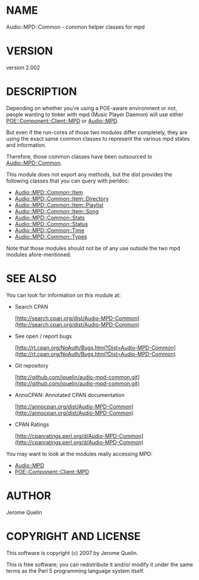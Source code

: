 # NAME

Audio::MPD::Common - common helper classes for mpd

# VERSION

version 2.002

# DESCRIPTION

Depending on whether you're using a POE-aware environment or not, people
wanting to tinker with mpd (Music Player Daemon) will use either
[POE::Component::Client::MPD](https://metacpan.org/pod/POE::Component::Client::MPD) or [Audio::MPD](https://metacpan.org/pod/Audio::MPD).

But even if the run-cores of those two modules differ completely, they
are using the exact same common classes to represent the various mpd
states and information.

Therefore, those common classes have been outsourced to
[Audio::MPD::Common](https://metacpan.org/pod/Audio::MPD::Common).

This module does not export any methods, but the dist provides the
following classes that you can query with perldoc:

- [Audio::MPD::Common::Item](https://metacpan.org/pod/Audio::MPD::Common::Item)
- [Audio::MPD::Common::Item::Directory](https://metacpan.org/pod/Audio::MPD::Common::Item::Directory)
- [Audio::MPD::Common::Item::Playlist](https://metacpan.org/pod/Audio::MPD::Common::Item::Playlist)
- [Audio::MPD::Common::Item::Song](https://metacpan.org/pod/Audio::MPD::Common::Item::Song)
- [Audio::MPD::Common::Stats](https://metacpan.org/pod/Audio::MPD::Common::Stats)
- [Audio::MPD::Common::Status](https://metacpan.org/pod/Audio::MPD::Common::Status)
- [Audio::MPD::Common::Time](https://metacpan.org/pod/Audio::MPD::Common::Time)
- [Audio::MPD::Common::Types](https://metacpan.org/pod/Audio::MPD::Common::Types)

Note that those modules should not be of any use outside the two mpd
modules afore-mentioned.

# SEE ALSO

You can look for information on this module at:

- Search CPAN

    [http://search.cpan.org/dist/Audio-MPD-Common](http://search.cpan.org/dist/Audio-MPD-Common)

- See open / report bugs

    [http://rt.cpan.org/NoAuth/Bugs.html?Dist=Audio-MPD-Common](http://rt.cpan.org/NoAuth/Bugs.html?Dist=Audio-MPD-Common)

- Git repository

    [http://github.com/jquelin/audio-mpd-common.git](http://github.com/jquelin/audio-mpd-common.git)

- AnnoCPAN: Annotated CPAN documentation

    [http://annocpan.org/dist/Audio-MPD-Common](http://annocpan.org/dist/Audio-MPD-Common)

- CPAN Ratings

    [http://cpanratings.perl.org/d/Audio-MPD-Common](http://cpanratings.perl.org/d/Audio-MPD-Common)

You may want to look at the modules really accessing MPD:

- [Audio::MPD](https://metacpan.org/pod/Audio::MPD)
- [POE::Component::Client::MPD](https://metacpan.org/pod/POE::Component::Client::MPD)

# AUTHOR

Jerome Quelin

# COPYRIGHT AND LICENSE

This software is copyright (c) 2007 by Jerome Quelin.

This is free software; you can redistribute it and/or modify it under
the same terms as the Perl 5 programming language system itself.
